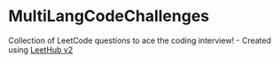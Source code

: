 # MultiLangCodeChallenges
Collection of LeetCode questions to ace the coding interview! - Created using [LeetHub v2](https://github.com/arunbhardwaj/LeetHub-2.0)
